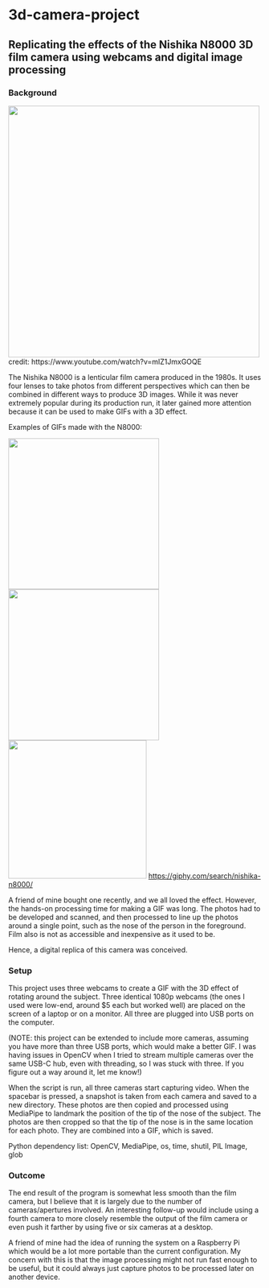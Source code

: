 # 3d-camera-project

## Replicating the effects of the Nishika N8000 3D film camera using webcams and digital image processing

### Background

<img src="https://user-images.githubusercontent.com/75865953/133840445-2cd9be74-6fbb-4a1a-901d-a964d3512bcc.png" width="500">
credit: https://www.youtube.com/watch?v=mIZ1JmxGOQE

The Nishika N8000 is a lenticular film camera produced in the 1980s. It uses four lenses to take photos from different perspectives
which can then be combined in different ways to produce 3D images. While it was never extremely popular during its production
run, it later gained more attention because it can be used to make GIFs with a 3D effect. 

Examples of GIFs made with the N8000:

<img src="https://user-images.githubusercontent.com/75865953/133842282-cab76bac-8a5b-4f52-b565-2c3ebc718555.gif" width="300"> <img src="https://user-images.githubusercontent.com/75865953/133843048-a6036e94-2912-4aa0-a291-febea2c95065.gif" width="300"> <img src="https://user-images.githubusercontent.com/75865953/133843057-fa6e1e22-856a-45fb-bb88-70d4b83a7ac5.gif" width="275">
https://giphy.com/search/nishika-n8000/

A friend of mine bought one recently, and we all loved the effect. However, the hands-on processing time for making
a GIF was long. The photos had to be developed and scanned, and then processed to line up the photos around a single point, such as
the nose of the person in the foreground. Film also is not as accessible and inexpensive as it used to be. 

Hence, a digital replica of this camera was conceived. 

### Setup

This project uses three webcams to create a GIF with the 3D effect of rotating around the subject. Three identical 1080p webcams
(the ones I used were low-end, around $5 each but worked well) are placed on the screen of a laptop or on a monitor. All three are
plugged into USB ports on the computer.

(NOTE: this project can be extended to include more cameras, assuming you have more than three USB ports, which would make a better GIF. 
I was having issues in OpenCV when I tried to stream multiple cameras over the same USB-C hub, even with threading, so I was stuck with three. 
If you figure out a way around it, let me know!)

When the script is run, all three cameras start capturing video. When the spacebar is pressed, a snapshot is taken from each camera
and saved to a new directory. These photos are then copied and processed using MediaPipe to landmark the position of the tip of the
nose of the subject. The photos are then cropped so that the tip of the nose is in the same location for each photo. They are
combined into a GIF, which is saved.

Python dependency list: OpenCV, MediaPipe, os, time, shutil, PIL Image, glob

### Outcome



The end result of the program is somewhat less smooth than the film camera, but I believe that it is largely due to the number of 
cameras/apertures involved. An interesting follow-up would include using a fourth camera to more closely resemble the output of 
the film camera or even push it farther by using five or six cameras at a desktop.

A friend of mine had the idea of running the system on a Raspberry Pi which would be a lot more portable than the current configuration.
My concern with this is that the image processing might not run fast enough to be useful, but it could always just capture photos to 
be processed later on another device.
